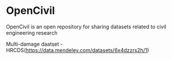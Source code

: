 # OpenCivil
OpenCivil is an open repository for sharing datasets related to civil engineering research

Multi-damage daatset - HRCDS(https://data.mendeley.com/datasets/6x4dzzrs2h/1)

